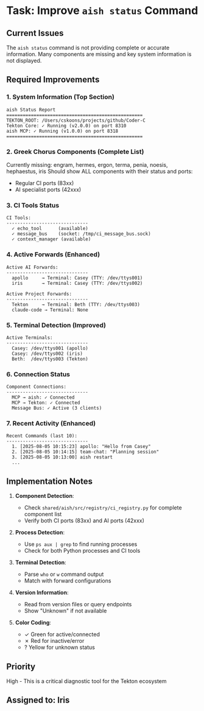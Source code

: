 # Task: Improve `aish status` Command

## Current Issues
The `aish status` command is not providing complete or accurate information. Many components are missing and key system information is not displayed.

## Required Improvements

### 1. System Information (Top Section)
```
aish Status Report
==================================================
TEKTON_ROOT: /Users/cskoons/projects/github/Coder-C
Tekton Core: ✓ Running (v2.0.0) on port 8310
aish MCP: ✓ Running (v1.0.0) on port 8318
==================================================
```

### 2. Greek Chorus Components (Complete List)
Currently missing: engram, hermes, ergon, terma, penia, noesis, hephaestus, iris
Should show ALL components with their status and ports:
- Regular CI ports (83xx)
- AI specialist ports (42xxx)

### 3. CI Tools Status
```
CI Tools:
------------------------------
  ✓ echo_tool      (available)
  ✓ message_bus    (socket: /tmp/ci_message_bus.sock)
  ✓ context_manager (available)
```

### 4. Active Forwards (Enhanced)
```
Active AI Forwards:
------------------------------
  apollo     → Terminal: Casey (TTY: /dev/ttys001)
  iris       → Terminal: Casey (TTY: /dev/ttys002)
  
Active Project Forwards:
------------------------------
  Tekton     → Terminal: Beth (TTY: /dev/ttys003)
  claude-code → Terminal: None
```

### 5. Terminal Detection (Improved)
```
Active Terminals:
------------------------------
  Casey: /dev/ttys001 (apollo)
  Casey: /dev/ttys002 (iris)
  Beth:  /dev/ttys003 (Tekton)
```

### 6. Connection Status
```
Component Connections:
------------------------------
  MCP → aish: ✓ Connected
  MCP → Tekton: ✓ Connected
  Message Bus: ✓ Active (3 clients)
```

### 7. Recent Activity (Enhanced)
```
Recent Commands (last 10):
------------------------------
  1. [2025-08-05 10:15:23] apollo: "Hello from Casey"
  2. [2025-08-05 10:14:15] team-chat: "Planning session"
  3. [2025-08-05 10:13:00] aish restart
  ...
```

## Implementation Notes

1. **Component Detection**: 
   - Check `shared/aish/src/registry/ci_registry.py` for complete component list
   - Verify both CI ports (83xx) and AI ports (42xxx)

2. **Process Detection**:
   - Use `ps aux | grep` to find running processes
   - Check for both Python processes and CI tools

3. **Terminal Detection**:
   - Parse `who` or `w` command output
   - Match with forward configurations

4. **Version Information**:
   - Read from version files or query endpoints
   - Show "Unknown" if not available

5. **Color Coding**:
   - ✓ Green for active/connected
   - ✗ Red for inactive/error
   - ? Yellow for unknown status

## Priority
High - This is a critical diagnostic tool for the Tekton ecosystem

## Assigned to: Iris